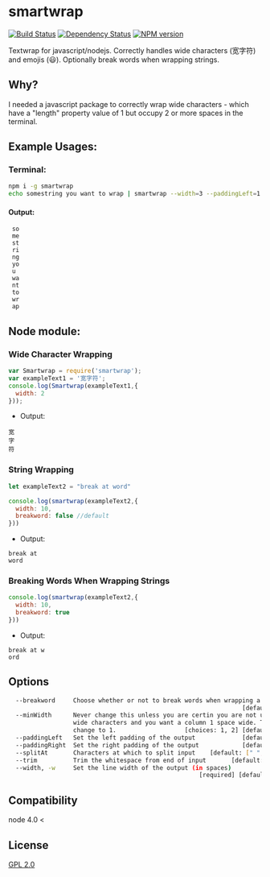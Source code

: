 # smartwrap

[![Build Status](https://travis-ci.org/tecfu/smartwrap.svg?branch=master)](https://travis-ci.org/tecfu/smartwrap) [![Dependency Status](https://david-dm.org/tecfu/smartwrap.png)](https://david-dm.org/tecfu/smartwrap) [![NPM version](https://badge.fury.io/js/smartwrap.svg)](http://badge.fury.io/js/smartwrap)

Textwrap for javascript/nodejs. Correctly handles wide characters (宽字符) and emojis (😃). Optionally break words when wrapping strings.
## Why? 

I needed a javascript package to correctly wrap wide characters - which have a "length" property value of 1 but occupy 2 or more spaces in the terminal.

## Example Usages:

### Terminal:
```sh
npm i -g smartwrap
echo somestring you want to wrap | smartwrap --width=3 --paddingLeft=1
```

#### Output:
```
 so
 me
 st
 ri
 ng
 yo
 u
 wa
 nt
 to
 wr
 ap
```

## Node module:

### Wide Character Wrapping

```js
var Smartwrap = require('smartwrap');
var exampleText1 = '宽字符';
console.log(Smartwrap(exampleText1,{
  width: 2
}));
```

- Output:
```
宽
字
符
```

### String Wrapping

```js
let exampleText2 = "break at word"

console.log(smartwrap(exampleText2,{
  width: 10,
  breakword: false //default
}))
```

- Output:

```
break at
word
```

### Breaking Words When Wrapping Strings

```js
console.log(smartwrap(exampleText2,{
  width: 10,
  breakword: true
}))
```

- Output:

```
break at w
ord
```

## Options

```sh
  --breakword     Choose whether or not to break words when wrapping a string
                                                                 [default: false]
  --minWidth      Never change this unless you are certin you are not using
                  wide characters and you want a column 1 space wide. Then
                  change to 1.                   [choices: 1, 2] [default: 2]
  --paddingLeft   Set the left padding of the output             [default: 0]
  --paddingRight  Set the right padding of the output            [default: 0]
  --splitAt       Characters at which to split input    [default: [" ","\t"]]
  --trim          Trim the whitespace from end of input       [default: true]
  --width, -w     Set the line width of the output (in spaces)
                                                     [required] [default: 10]
```

## Compatibility 

node 4.0 <

## License

[GPL 2.0](https://www.gnu.org/licenses/old-licenses/gpl-2.0.en.html)

